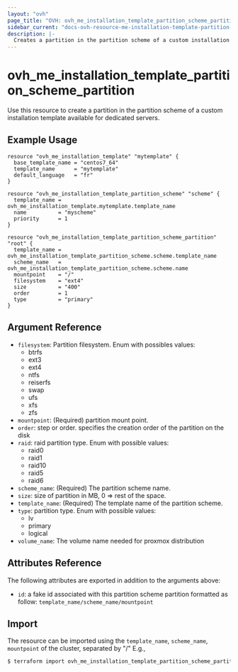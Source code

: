 ```yaml
---
layout: "ovh"
page_title: "OVH: ovh_me_installation_template_partition_scheme_partition"
sidebar_current: "docs-ovh-resource-me-installation-template-partition-scheme-partition"
description: |-
  Creates a partition in the partition scheme of a custom installation template available for dedicated servers.
---
```


# ovh_me_installation_template_partition_scheme_partition

Use this resource to create a partition in the partition scheme of a custom installation template available for dedicated servers.

## Example Usage

```hcl
resource "ovh_me_installation_template" "mytemplate" {
  base_template_name = "centos7_64"
  template_name      = "mytemplate"
  default_language   = "fr"
}

resource "ovh_me_installation_template_partition_scheme" "scheme" {
  template_name = ovh_me_installation_template.mytemplate.template_name
  name          = "myscheme"
  priority      = 1
}

resource "ovh_me_installation_template_partition_scheme_partition" "root" {
  template_name = ovh_me_installation_template_partition_scheme.scheme.template_name
  scheme_name   = ovh_me_installation_template_partition_scheme.scheme.name
  mountpoint    = "/"
  filesystem    = "ext4"
  size          = "400"
  order         = 1
  type          = "primary"
}
```

## Argument Reference

* `filesystem`: Partition filesystem. Enum with possibles values:
	- btrfs
	- ext3
	- ext4
	- ntfs
	- reiserfs
	- swap
	- ufs
	- xfs
	- zfs
* `mountpoint`: (Required) partition mount point.
* `order`: step or order. specifies the creation order of the partition on the disk
* `raid`: raid partition type. Enum with possible values: 
  - raid0
  - raid1
  - raid10
  - raid5
  - raid6
* `scheme_name`: (Required) The partition scheme name.
* `size`: size of partition in MB, 0 => rest of the space.
* `template_name`: (Required) The template name of the partition scheme.
* `type`: partition type. Enum with possible values:
	- lv
	- primary
	- logical
* `volume_name`: The volume name needed for proxmox distribution


## Attributes Reference

The following attributes are exported in addition to the arguments above:

* `id`: a fake id associated with this partition scheme partition formatted as follow: `template_name/scheme_name/mountpoint`

## Import

The resource can be imported using the `template_name`, `scheme_name`, `mountpoint` of the cluster, separated by "/" E.g.,

```bash
$ terraform import ovh_me_installation_template_partition_scheme_partition.root template_name/scheme_name/mountpoint
```
